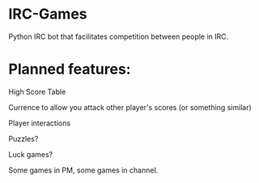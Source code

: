 IRC-Games
=========

Python IRC bot that facilitates competition between people in IRC.

Planned features:
================

High Score Table

Currence to allow you attack other player's scores (or something similar)

Player interactions

Puzzles?

Luck games?

Some games in PM, some games in channel.